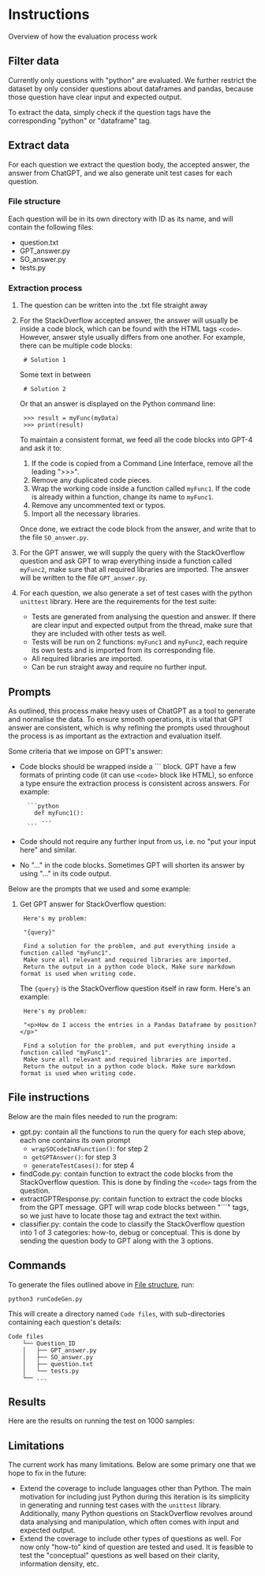 # Instructions

Overview of how the evaluation process work

## Filter data

Currently only questions with "python" are evaluated. We further restrict the dataset by only consider questions about dataframes and pandas, because those question have clear input and expected output.

To extract the data, simply check if the question tags have the corresponding "python" or "dataframe" tag.

## Extract data

For each question we extract the question body, the accepted answer, the answer from ChatGPT, and we also generate unit test cases for each question.

### File structure

Each question will be in its own directory with ID as its name, and will contain the following files:

* question.txt
* GPT_answer.py
* SO_answer.py
* tests.py

### Extraction process

1. The question can be written into the .txt file straight away
2. For the StackOverflow accepted answer, the answer will usually be inside a code block, which can be found with the HTML tags `<code>`. However, answer style usually differs from one another. For example, there can be multiple code blocks:

        # Solution 1

      Some text in between

        # Solution 2

      Or that an answer is displayed on the Python command line:

        >>> result = myFunc(myData)
        >>> print(result)

      To maintain a consistent format, we feed all the code blocks into GPT-4 and ask it to:

     1. If the code is copied from a Command Line Interface, remove all the leading ">>>".
     1. Remove any duplicated code pieces.
     1. Wrap the working code inside a function called `myFunc1`. If the code is already within a function, change its name to `myFunc1`.
     1. Remove any uncommented text or typos.
     1. Import all the necessary libraries.

      Once done, we extract the code block from the answer, and write that to the file `SO_answer.py`.

3. For the GPT answer, we will supply the query with the StackOverflow question and ask GPT to wrap everything inside a function called `myFunc2`, make sure that all required libraries are imported. The answer will be written to the file `GPT_answer.py`.

4. For each question, we also generate a set of test cases with the python `unittest` library. Here are the requirements for the test suite:
   * Tests are generated from analysing the question and answer. If there are clear input and expected output from the thread, make sure that they are included with other tests as well.
   * Tests will be run on 2 functions: `myFunc1` and `myFunc2`, each require its own tests and is imported from its corresponding file.
   * All required libraries are imported.
   * Can be run straight away and require no further input.

## Prompts

As outlined, this process make heavy uses of ChatGPT as a tool to generate and normalise the data. To ensure smooth operations, it is vital that GPT answer are consistent, which is why refining the prompts used throughout the process is as important as the extraction and evaluation itself.

Some criteria that we impose on GPT's answer:

* Code blocks should be wrapped inside a \`\`\` block. GPT have a few formats of printing code (it can use `<code>` block like HTML), so enforce a type ensure the extraction process is consistent across answers. For example:
  
        ```python
          def myFunc1():
            ...
        ```

* Code should not require any further input from us, i.e. no "put your input here" and similar.
* No "..." in the code blocks. Sometimes GPT will shorten its answer by using "..." in its code output.

Below are the prompts that we used and some example:

1. Get GPT answer for StackOverflow question:

        Here's my problem: 
            
        "{query}"

        Find a solution for the problem, and put everything inside a function called "myFunc1". 
        Make sure all relevant and required libraries are imported.
        Return the output in a python code block. Make sure markdown format is used when writing code.

      The `{query}` is the StackOverflow question itself in raw form. Here's an example:

        Here's my problem: 
            
        "<p>How do I access the entries in a Pandas Dataframe by position?</p>"

        Find a solution for the problem, and put everything inside a function called "myFunc1". 
        Make sure all relevant and required libraries are imported.
        Return the output in a python code block. Make sure markdown format is used when writing code.

## File instructions

Below are the main files needed to run the program:

* gpt.py: contain all the functions to run the query for each step above, each one contains its own prompt
  * `wrapSOCodeInAFunction()`: for step 2
  * `getGPTAnswer()`: for step 3
  * `generateTestCases()`: for step 4
* findCode.py: contain function to extract the code blocks from the StackOverflow question. This is done by finding the `<code>` tags from the question.
* extractGPTResponse.py: contain function to extract the code blocks from the GPT message. GPT will wrap code blocks between "\`\`\`" tags, so we just have to locate those tag and extract the text within.
* classifier.py: contain the code to classify the StackOverflow question into 1 of 3 categories: how-to, debug or conceptual. This is done by sending the question body to GPT along with the 3 options.

## Commands

To generate the files outlined above in [File structure](#file-structure), run:

    python3 runCodeGen.py

This will create a directory named `Code files`, with sub-directories containing each question's details:

    Code files
        └── Question_ID
        │   ├── GPT_answer.py
        │   ├── SO_answer.py
        │   ├── question.txt
        │   └── tests.py
        └── ...

## Results

Here are the results on running the test on 1000 samples:

## Limitations

The current work has many limitations. Below are some primary one that we hope to fix in the future:

* Extend the coverage to include languages other than Python. The main motivation for including just Python during this iteration is its simplicity in generating and running test cases with the `unittest` library. Additionally, many Python questions on StackOverflow revolves around data analysing and manipulation, which often comes with input and expected output.
* Extend the coverage to include other types of questions as well. For now only "how-to" kind of question are tested and used. It is feasible to test the "conceptual" questions as well based on their clarity, information density, etc.
